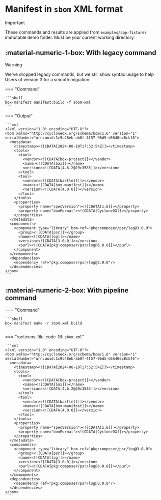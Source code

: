 <!-- markdownlint-disable MD013 MD033 -->
# Manifest in `sbom` XML format

> [!IMPORTANT]
>
> These commands and results are applied from `examples/app-fixtures` immutable demo folder.
> Must be your current working directory.

## :material-numeric-1-box: With legacy command

> [!WARNING]
>
> We've dropped legacy commands, but we still show syntax usage to help Users of version 3 for a smooth migration.

=== "Command"

    ```shell
    box-manifest manifest:build -f sbom-xml
    ```

=== "Output"

    ```xml
    <?xml version="1.0" encoding="UTF-8"?>
    <bom xmlns="http://cyclonedx.org/schema/bom/1.6" version="1" serialNumber="urn:uuid:1c9c48eb-ab0f-4f57-96d5-d6640ec8cbf6">
      <metadata>
        <timestamp><![CDATA[2024-08-10T17:52:54Z]]></timestamp>
        <tools>
          <tool>
            <vendor><![CDATA[box-project]]></vendor>
            <name><![CDATA[box]]></name>
            <version><![CDATA[4.6.2@29c3585]]></version>
          </tool>
          <tool>
            <vendor><![CDATA[bartlett]]></vendor>
            <name><![CDATA[box-manifest]]></name>
            <version><![CDATA[4.0.0]]></version>
          </tool>
        </tools>
        <properties>
          <property name="specVersion"><![CDATA[1.6]]></property>
          <property name="bomFormat"><![CDATA[CycloneDX]]></property>
        </properties>
      </metadata>
      <components>
        <component type="library" bom-ref="pkg:composer/psr/log@3.0.0">
          <group><![CDATA[psr]]></group>
          <name><![CDATA[log]]></name>
          <version><![CDATA[3.0.0]]></version>
          <purl><![CDATA[pkg:composer/psr/log@3.0.0]]></purl>
        </component>
      </components>
      <dependencies>
        <dependency ref="pkg:composer/psr/log@3.0.0"/>
      </dependencies>
    </bom>
    ```

## :material-numeric-2-box: With pipeline command

=== "Command"

    ```shell
    box-manifest make -r sbom.xml build
    ```

=== ":octicons-file-code-16: `sbom.xml`"

    ```xml
    <?xml version="1.0" encoding="UTF-8"?>
    <bom xmlns="http://cyclonedx.org/schema/bom/1.6" version="1" serialNumber="urn:uuid:1c9c48eb-ab0f-4f57-96d5-d6640ec8cbf6">
      <metadata>
        <timestamp><![CDATA[2024-08-10T17:52:54Z]]></timestamp>
        <tools>
          <tool>
            <vendor><![CDATA[box-project]]></vendor>
            <name><![CDATA[box]]></name>
            <version><![CDATA[4.6.2@29c3585]]></version>
          </tool>
          <tool>
            <vendor><![CDATA[bartlett]]></vendor>
            <name><![CDATA[box-manifest]]></name>
            <version><![CDATA[4.0.0]]></version>
          </tool>
        </tools>
        <properties>
          <property name="specVersion"><![CDATA[1.6]]></property>
          <property name="bomFormat"><![CDATA[CycloneDX]]></property>
        </properties>
      </metadata>
      <components>
        <component type="library" bom-ref="pkg:composer/psr/log@3.0.0">
          <group><![CDATA[psr]]></group>
          <name><![CDATA[log]]></name>
          <version><![CDATA[3.0.0]]></version>
          <purl><![CDATA[pkg:composer/psr/log@3.0.0]]></purl>
        </component>
      </components>
      <dependencies>
        <dependency ref="pkg:composer/psr/log@3.0.0"/>
      </dependencies>
    </bom>
    ```
